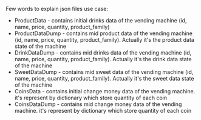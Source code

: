 
Few words to explain json files use case:
* ProductData - contains initial drinks data of the vending machine (id, name, price, quantity, product_family)  
* ProductDataDump - contains mid product data of the vending machine (id, name, price, quantity, product_family). Actually it's the product data state of the machine
* DrinkDataDump - contains mid drinks data of the vending machine (id, name, price, quantity, product_family). Actually it's the drink data state of the machine
* SweetDataDump - contains mid sweet data of the vending machine (id, name, price, quantity, product_family). Actually it's the sweet data state of the machine
* CoinsData - contains initial change money data of the vending machine. it's represent by dictionary which store quantity of each coin
* CoinsDataDump - contains mid change money data of the vending machine. it's represent by dictionary which store quantity of each coin